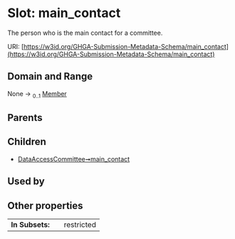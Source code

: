 
# Slot: main_contact


The person who is the main contact for a committee.

URI: [https://w3id.org/GHGA-Submission-Metadata-Schema/main_contact](https://w3id.org/GHGA-Submission-Metadata-Schema/main_contact)


## Domain and Range

None &#8594;  <sub>0..1</sub> [Member](Member.md)

## Parents


## Children

 *  [DataAccessCommittee➞main_contact](DataAccessCommittee_main_contact.md)

## Used by


## Other properties

|  |  |  |
| --- | --- | --- |
| **In Subsets:** | | restricted |

